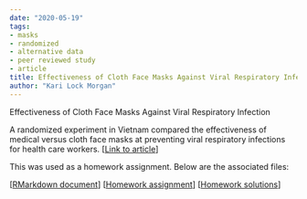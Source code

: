 ```yaml
---
date: "2020-05-19"
tags:
- masks
- randomized
- alternative data
- peer reviewed study
- article
title: Effectiveness of Cloth Face Masks Against Viral Respiratory Infection
author: "Kari Lock Morgan"
---
```


Effectiveness of Cloth Face Masks Against Viral Respiratory Infection

A randomized experiment in Vietnam compared the effectiveness of medical versus cloth face masks at preventing viral respiratory infections for health care workers. [[Link to article](https://bmjopen.bmj.com/content/5/4/e006577)]

This was used as a homework assignment. Below are the associated files:

[[RMarkdown document](/resources/cloth-mask.Rmd)]
[[Homework assignment](/resources/cloth-mask_homework.pdf)]
[[Homework solutions](/resources/cloth-mask_homework-solutions.pdf)]